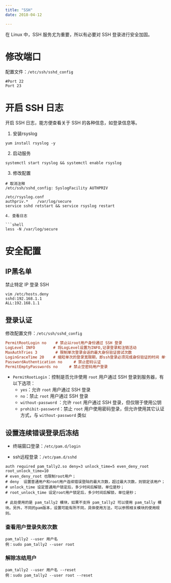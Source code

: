 ```yaml
---
title: "SSH"
date: 2018-04-12

---
```



在 Linux 中，SSH 服务尤为重要，所以有必要对 SSH 登录进行安全加固。

# 修改端口

配置文件：`/etc/ssh/sshd_config`

```shell
#Port 22
Port 23
```

# 开启 SSH 日志

开启 SSH 日志，能方便查看关于 SSH 的各种信息，如登录信息等。

1. 安装rsyslog

```shell
yum install rsyslog -y
```


2. 启动服务

```shell
systemctl start rsyslog && systemctl enable rsyslog
```

3. 修改配置

```shell
# 取消注释
/etc/ssh/sshd_config: SyslogFacility AUTHPRIV

/etc/rsyslog.conf
authpriv.*    /var/log/secure
service sshd retstart && service rsyslog restart

4. 查看日志

```shell
less -N /var/log/secure
```

# 安全配置
## IP黑名单

禁止特定 IP 登录 SSH

```shell
vim /etc/hosts.deny
sshd:192.168.1.1
ALL:192.168.1.1
```

## 登录认证

修改配置文件：`/etc/ssh/sshd_config`

```ini
PermitRootLogin no    # 禁止以root用户身份通过 SSH 登录
LogLevel INFO        # 将LogLevel设置为INFO,记录登录和注销活动
MaxAuthTries 3        # 限制单次登录会话的最大身份验证尝试次数
LoginGraceTime 20    # 缩短单次的登录宽限期，即ssh登录必须完成身份验证的时间 单位是秒
PasswordAuthentication no     # 禁止密码认证
PermitEmptyPasswords no     # 禁止空密码用户登录
```

- `PermitRootLogin`：控制是否允许使用 `root` 用户通过 SSH 登录到服务器，有以下选项：
  - `yes`：允许 `root` 用户通过 SSH 登录
  - `no`：禁止 `root` 用户通过 SSH 登录
  - `without-password` ：允许 `root` 用户通过 SSH 登录，但仅限于使用公钥
  - `prohibit-password`：禁止 `root` 用户使用密码登录，但允许使用其它认证方式，与 `without-password` 类似

## 设置连续错误登录后冻结

- 终端窗口登录：`/etc/pam.d/login`

- ssh远程登录：`/etc/pam.d/sshd `

```shell
auth required pam_tally2.so deny=3 unlock_time=5 even_deny_root root_unlock_time=10
# even_deny_root 也限制root用户；
# deny  设置普通用户和root用户连续错误登陆的最大次数，超过最大次数，则锁定该用户；
# unlock_time 设定普通用户锁定后，多少时间后解锁，单位是秒；
# root_unlock_time 设定root用户锁定后，多少时间后解锁，单位是秒；

# 此处使用的是 pam_tally2 模块，如果不支持 pam_tally2 可以使用 pam_tally 模块。另外，不同的pam版本，设置可能有所不同，具体使用方法，可以参照相关模块的使用规则。
```

### 查看用户登录失败次数

```shell
pam_tally2 --user 用户名
例：sudo pam_tally2 --user root
```

### 解除冻结用户

```shell
pam_tally2 --user 用户名 --reset
例：sudo pam_tally2 --user root --reset
```

